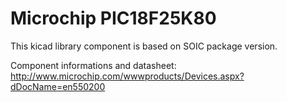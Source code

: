 Microchip PIC18F25K80
=====================

  This kicad library component is based on SOIC package version.

Component informations and datasheet:
http://www.microchip.com/wwwproducts/Devices.aspx?dDocName=en550200